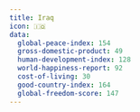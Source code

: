 ```yaml
---
title: Iraq
icon: 🇮🇶
data:
  global-peace-index: 154
  gross-domestic-product: 49
  human-development-index: 128
  world-happiness-report: 92
  cost-of-living: 30
  good-country-index: 164
  global-freedom-score: 147
---
```

